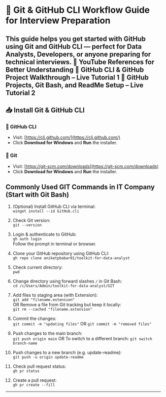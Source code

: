 # 🚀 Git & GitHub CLI Workflow Guide for Interview Preparation

This guide helps you get started with GitHub using Git and GitHub CLI — perfect for Data Analysts, Developers, or anyone preparing for technical interviews.
🎥 YouTube References for Better Understanding
🔗 GitHub CLI & GitHub Project Walkthrough – Live Tutorial 1
🔗 GitHub Projects, Git Bash, and ReadMe Setup – Live Tutorial 2
---

## 📥 Install Git & GitHub CLI

### 🐙 GitHub CLI
- Visit: [https://cli.github.com/](https://cli.github.com/)
- Click **Download for Windows** and **Run** the installer.

### 🧰 Git
- Visit: [https://git-scm.com/downloads](https://git-scm.com/downloads)
- Click **Download for Windows** and **Run** the installer.

## Commonly Used GIT Commands in IT Company (Start with Git Bash)

1. (Optional) Install GitHub CLI via terminal:  
`winget install --id GitHub.cli`

2. Check Git version:  
`git --version`

3. Login & authenticate to GitHub:  
`gh auth login`  
Follow the prompt in terminal or browser.

4. Clone your GitHub repository using GitHub CLI:  
`gh repo clone aniketpbabar01/toolkit-for-data-analyst`  

5. Check current directory:  
`pwd`

6. Change directory using forward slashes `/` in Git Bash:  
`cd /c/Users/Admin/toolkit-for-data-analyst/GIT`

7. Add files to staging area (with Extension):  
`git add "filename.extension"`  
OR
Remove a file from Git tracking but keep it locally:  
`git rm --cached "filename.extension"`  

8. Commit the changes:  
`git commit -m "updating files"`
OR `git commit -m "removed files"`

10. Push changes to the main branch:  
`git push origin main`
OR To switch to a different branch:
`git switch branch-name`

11. Push changes to a new branch (e.g. update-readme):  
`git push -u origin update-readme`

12. Check pull request status:  
`gh pr status`

13. Create a pull request:  
`gh pr create --fill`

---
